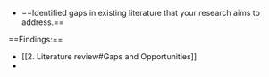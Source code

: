 - ==Identified gaps in existing literature that your research aims to address.==
  
  

==Findings:==

- [[2. Literature review#Gaps and Opportunities]]
- 